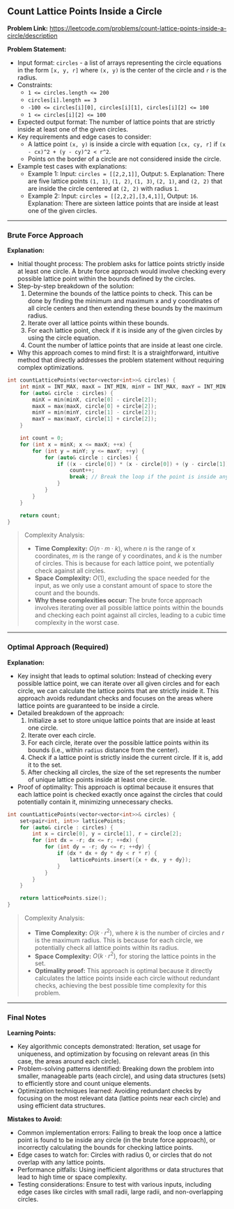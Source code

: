 ## Count Lattice Points Inside a Circle
**Problem Link:** https://leetcode.com/problems/count-lattice-points-inside-a-circle/description

**Problem Statement:**
- Input format: `circles` - a list of arrays representing the circle equations in the form `[x, y, r]` where `(x, y)` is the center of the circle and `r` is the radius.
- Constraints: 
  - `1 <= circles.length <= 200`
  - `circles[i].length == 3`
  - `-100 <= circles[i][0], circles[i][1], circles[i][2] <= 100`
  - `1 <= circles[i][2] <= 100`
- Expected output format: The number of lattice points that are strictly inside at least one of the given circles.
- Key requirements and edge cases to consider: 
  - A lattice point `(x, y)` is inside a circle with equation `[cx, cy, r]` if `(x - cx)^2 + (y - cy)^2 < r^2`.
  - Points on the border of a circle are not considered inside the circle.
- Example test cases with explanations:
  - Example 1: Input: `circles = [[2,2,1]]`, Output: `5`. Explanation: There are five lattice points `(1, 1)`, `(1, 2)`, `(1, 3)`, `(2, 1)`, and `(2, 2)` that are inside the circle centered at `(2, 2)` with radius `1`.
  - Example 2: Input: `circles = [[2,2,2],[3,4,1]]`, Output: `16`. Explanation: There are sixteen lattice points that are inside at least one of the given circles.

---

### Brute Force Approach

**Explanation:**
- Initial thought process: The problem asks for lattice points strictly inside at least one circle. A brute force approach would involve checking every possible lattice point within the bounds defined by the circles.
- Step-by-step breakdown of the solution:
  1. Determine the bounds of the lattice points to check. This can be done by finding the minimum and maximum x and y coordinates of all circle centers and then extending these bounds by the maximum radius.
  2. Iterate over all lattice points within these bounds.
  3. For each lattice point, check if it is inside any of the given circles by using the circle equation.
  4. Count the number of lattice points that are inside at least one circle.
- Why this approach comes to mind first: It is a straightforward, intuitive method that directly addresses the problem statement without requiring complex optimizations.

```cpp
int countLatticePoints(vector<vector<int>>& circles) {
    int minX = INT_MAX, maxX = INT_MIN, minY = INT_MAX, maxY = INT_MIN;
    for (auto& circle : circles) {
        minX = min(minX, circle[0] - circle[2]);
        maxX = max(maxX, circle[0] + circle[2]);
        minY = min(minY, circle[1] - circle[2]);
        maxY = max(maxY, circle[1] + circle[2]);
    }

    int count = 0;
    for (int x = minX; x <= maxX; ++x) {
        for (int y = minY; y <= maxY; ++y) {
            for (auto& circle : circles) {
                if ((x - circle[0]) * (x - circle[0]) + (y - circle[1]) * (y - circle[1]) < circle[2] * circle[2]) {
                    count++;
                    break; // Break the loop if the point is inside any circle
                }
            }
        }
    }

    return count;
}
```

> Complexity Analysis:
> - **Time Complexity:** $O(n \cdot m \cdot k)$, where $n$ is the range of x coordinates, $m$ is the range of y coordinates, and $k$ is the number of circles. This is because for each lattice point, we potentially check against all circles.
> - **Space Complexity:** $O(1)$, excluding the space needed for the input, as we only use a constant amount of space to store the count and the bounds.
> - **Why these complexities occur:** The brute force approach involves iterating over all possible lattice points within the bounds and checking each point against all circles, leading to a cubic time complexity in the worst case.

---

### Optimal Approach (Required)

**Explanation:**
- Key insight that leads to optimal solution: Instead of checking every possible lattice point, we can iterate over all given circles and for each circle, we can calculate the lattice points that are strictly inside it. This approach avoids redundant checks and focuses on the areas where lattice points are guaranteed to be inside a circle.
- Detailed breakdown of the approach:
  1. Initialize a set to store unique lattice points that are inside at least one circle.
  2. Iterate over each circle.
  3. For each circle, iterate over the possible lattice points within its bounds (i.e., within `radius` distance from the center).
  4. Check if a lattice point is strictly inside the current circle. If it is, add it to the set.
  5. After checking all circles, the size of the set represents the number of unique lattice points inside at least one circle.
- Proof of optimality: This approach is optimal because it ensures that each lattice point is checked exactly once against the circles that could potentially contain it, minimizing unnecessary checks.

```cpp
int countLatticePoints(vector<vector<int>>& circles) {
    set<pair<int, int>> latticePoints;
    for (auto& circle : circles) {
        int x = circle[0], y = circle[1], r = circle[2];
        for (int dx = -r; dx <= r; ++dx) {
            for (int dy = -r; dy <= r; ++dy) {
                if (dx * dx + dy * dy < r * r) {
                    latticePoints.insert({x + dx, y + dy});
                }
            }
        }
    }

    return latticePoints.size();
}
```

> Complexity Analysis:
> - **Time Complexity:** $O(k \cdot r^2)$, where $k$ is the number of circles and $r$ is the maximum radius. This is because for each circle, we potentially check all lattice points within its radius.
> - **Space Complexity:** $O(k \cdot r^2)$, for storing the lattice points in the set.
> - **Optimality proof:** This approach is optimal because it directly calculates the lattice points inside each circle without redundant checks, achieving the best possible time complexity for this problem.

---

### Final Notes

**Learning Points:**
- Key algorithmic concepts demonstrated: Iteration, set usage for uniqueness, and optimization by focusing on relevant areas (in this case, the areas around each circle).
- Problem-solving patterns identified: Breaking down the problem into smaller, manageable parts (each circle), and using data structures (sets) to efficiently store and count unique elements.
- Optimization techniques learned: Avoiding redundant checks by focusing on the most relevant data (lattice points near each circle) and using efficient data structures.

**Mistakes to Avoid:**
- Common implementation errors: Failing to break the loop once a lattice point is found to be inside any circle (in the brute force approach), or incorrectly calculating the bounds for checking lattice points.
- Edge cases to watch for: Circles with radius 0, or circles that do not overlap with any lattice points.
- Performance pitfalls: Using inefficient algorithms or data structures that lead to high time or space complexity.
- Testing considerations: Ensure to test with various inputs, including edge cases like circles with small radii, large radii, and non-overlapping circles.